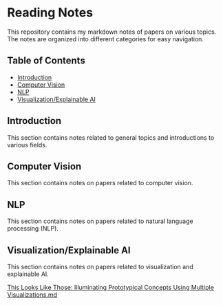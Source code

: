 # Reading Notes

This repository contains my markdown notes of papers on various topics. The notes are organized into different categories for easy navigation.

## Table of Contents

- [Introduction](#introduction)
- [Computer Vision](#computer-vision)
- [NLP](#nlp)
- [Visualization/Explainable AI](#visualizationexplainable-ai)

## Introduction

This section contains notes related to general topics and introductions to various fields.

## Computer Vision

This section contains notes on papers related to computer vision.

## NLP

This section contains notes on papers related to natural language processing (NLP).

## Visualization/Explainable AI

This section contains notes on papers related to visualization and explainable AI.

[This Looks Like Those: Illuminating Prototypical Concepts Using Multiple Visualizations.md](This%20Looks%20Like%20Those%3A%20Illuminating%20Prototypical%20Concepts%20Using%20Multiple%20Visualizations.md)


